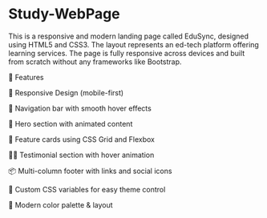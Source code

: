 # Study-WebPage
This is a responsive and modern landing page called EduSync, designed using HTML5 and CSS3. The layout represents an ed-tech platform offering learning services. The page is fully responsive across devices and built from scratch without any frameworks like Bootstrap.

🧩 Features

📱 Responsive Design (mobile-first)

🧭 Navigation bar with smooth hover effects

🧠 Hero section with animated content

🧾 Feature cards using CSS Grid and Flexbox

🧑‍🎓 Testimonial section with hover animation

📦 Multi-column footer with links and social icons

🎨 Custom CSS variables for easy theme control

🌈 Modern color palette & layout

